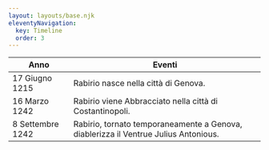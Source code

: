 ```yaml
---
layout: layouts/base.njk
eleventyNavigation:
  key: Timeline
  order: 3
---
```


<div id="timeline">
	<table>
		<thead>
			<tr>
				<th>Anno</th>
				<th>Eventi</th>
			</tr>
		</thead>
		<tbody>
			<tr>
				<td>17 Giugno 1215</td>
				<td>Rabirio nasce nella città di Genova.</td>
			</tr>
			<tr>
				<td>16 Marzo 1242</td>
				<td>Rabirio viene Abbracciato nella città di Costantinopoli.</td>
			</tr>	
      		<tr>
				<td>8 Settembre 1242</td>
				<td>Rabirio, tornato temporaneamente a Genova, diablerizza il Ventrue Julius Antonious.</td>
			</tr>	
		</tbody>
	</table>
</div>
